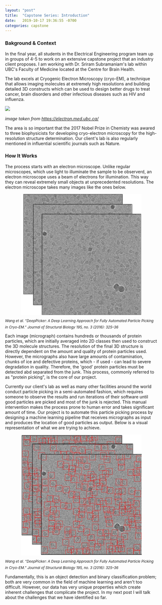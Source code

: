 ```yaml
---
layout: "post"
title:  "Capstone Series: Introduction"
date:   2019-10-17 19:36:55 -0700
categories: capstone
---
```


### Bakground & Context

In the final year, all students in the Electrical Engineering program team up in groups of 4-5 to work on an extensive capstone project that an industry client proposes. I am working with Dr. Sriram Subramaniam's lab within UBC's Faculty of Medicine located at the Centre for Brain Health.

The lab excels at Cryogenic Electron Microscopy (cryo-EM), a technique that allows imaging molecules at extremely high resolutions and building detailed 3D constructs which can be used to design better drugs to treat cancer, brain disorders and other infectious diseases such as HIV and influenza.

<html>
<img src="https://electron.med.ubc.ca/wp-content/blogs.dir/3794/files/2018/08/betagalactosidase_cryoem_gallerydl.png?b=3794&w=1170&h=600&zc=1" class = "ubc-electron"/>
</html>

<em>image taken from https://electron.med.ubc.ca/</em>


The area is so important that the 2017 Nobel Prize in Chemisty was awared to three biophysicists for developing cryo-electron microscopy for the high-resolution structure determination. Our client's lab is also regularly mentioned in influential scientific journals such as Nature.

### How It Works

The process starts with an electron microscope. Unlike regular microscopes, which use light to illuminate the sample to be observerd, an electron microscope uses a beam of electrons for illumination. This way they can reveal extremely small objects at unprecedented resolutions. The electron microscope takes many images like the ones below.

<!--
image "micrographs-raw.jpg"
-->
<html>
<img src="https://github.com/kerimsertturk/kerimsertturk.github.io/blob/master/micrographs-raw.JPG?raw=true" class = "micrographs-raw" height = "400" width = "400"/>
</html>
<em><sub>Wang et al. “DeepPicker: A Deep Learning Approach for Fully Automated Particle Picking in Cryo-EM.” Journal of Structural Biology 195, no. 3 (2016): 325–36 </sub></em>

Each image (micrograph) contains hundreds or thousands of protein particles, which are initially averaged into 2D classes then used to construct the 3D molecule structures. The resolution of the final 3D structure is directly dependent on the amount and quality of protein particles used. However, the micrographs also have large amounts of contamination, chunks of ice and defective proteins, which - if used - can lead to severe degradation in quality. Therefore, the 'good' protein particles must be detected abd separated from the junk. This process, commonly referred to as "protein picking", is the core of our project.

Currently our client's lab as well as many other facilities around the world conduct particle picking in a semi-automated fashion, which requires someone to observe the results and run iterations of their software until good particles are picked and most of the junk is rejected. This manual intervention makes the process prone to human error and takes significant amount of time. Our project is to automate this particle picking process by designing a machine learning pipeline that receives micrographs as input and produces the location of good particles as output. Below is a visual representation of what we are trying to achieve.

<!--
place image "micrograph-picked.jpg"
Wang et al. “DeepPicker: A Deep Learning Approach for Fully Automated Particle Picking in Cryo-EM.” Journal of Structural Biology 195, no. 3 (2016): 325–36.
-->
<html>
<img src="https://github.com/kerimsertturk/kerimsertturk.github.io/blob/master/micrograph-picked.JPG?raw=true" class = "micrograph-picked" height = "400" width = "400"/>
</html>
<em><sub>Wang et al. “DeepPicker: A Deep Learning Approach for Fully Automated Particle Picking in Cryo-EM.” Journal of Structural Biology 195, no. 3 (2016): 325–36 </sub></em>


Fundamentally, this is an object detection and binary classification problem; both are very common in the field of machine learning and aren't too difficult. However, our data has very unique properties which create inherent challenges that complicate the project. In my next post I will talk about the challenges that we have identified so far.
<html>
<style>
.micrograph-picked{display: block;  margin-left: auto; margin-right: auto; padding-bottom: 5px}
.micrographs-raw{display: block;  margin-left: auto; margin-right: auto; padding-bottom: 5px}
</style>
</html>
